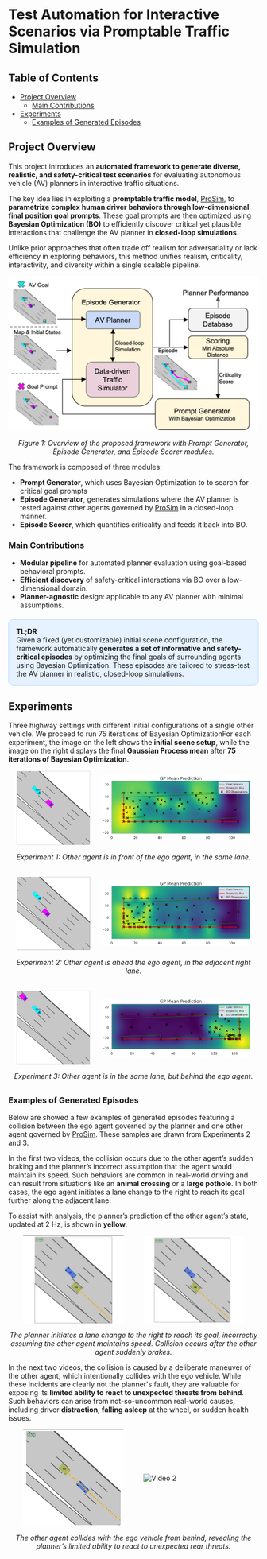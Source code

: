 
# Test Automation for Interactive Scenarios via Promptable Traffic Simulation

## Table of Contents

- [Project Overview](#project-overview)
  - [Main Contributions](#main-contributions)
- [Experiments](#experiments)
  - [Examples of Generated Episodes](#examples-of-generated-episodes)

## Project Overview

This project introduces an **automated framework to generate diverse, realistic, and safety-critical test scenarios** for evaluating autonomous vehicle (AV) planners in interactive traffic situations. 

The key idea lies in exploiting a **promptable traffic model**, [ProSim](https://arxiv.org/abs/2409.05863), to **parametrize complex human driver behaviors through low-dimensional final position goal prompts**. These goal prompts are then optimized using **Bayesian Optimization (BO)** to efficiently discover critical yet plausible interactions that challenge the AV planner in **closed-loop simulations**.

Unlike prior approaches that often trade off realism for adversariality or lack efficiency in exploring behaviors, this method unifies realism, criticality, interactivity, and diversity within a single scalable pipeline.

<p align="center">
  <img src="imgs/overview.png" alt="Poster Preview" width="600"/>
</p>
<p align="center"><em>Figure 1: Overview of the proposed framework with Prompt Generator, Episode Generator, and Episode Scorer modules.</em></p>

The framework is composed of three modules:
- **Prompt Generator**, which uses Bayesian Optimization to to search for critical goal prompts
- **Episode Generator**, generates simulations where the AV planner is tested against other agents governed by [ProSim](https://arxiv.org/abs/2409.05863) in a closed-loop manner.
- **Episode Scorer**, which quantifies criticality and feeds it back into BO.

<!-- <p align="center">
  <img src="imgs/goal_domain.png" alt="Poster Preview" width="600"/>
</p> -->

### Main Contributions
- **Modular pipeline** for automated planner evaluation using goal-based behavioral prompts.
- **Efficient discovery** of safety-critical interactions via BO over a low-dimensional domain.
- **Planner-agnostic** design: applicable to any AV planner with minimal assumptions.

<div style="background-color: #e6f2ff; border-radius: 10px; padding: 15px; border: 1px solid #b3d8ff; margin: 20px 0; color: #1a1a1a; font-weight: 400;">
  <strong>TL;DR</strong><br>
  Given a fixed (yet customizable) initial scene configuration, the framework automatically 
  <strong>generates a set of informative and safety-critical episodes</strong> by optimizing the final goals of surrounding agents using Bayesian Optimization. These episodes are tailored to stress-test the AV planner in realistic, closed-loop simulations.
</div>


## Experiments

Three highway settings with different initial configurations of a single other vehicle. We proceed to run 75 iterations of Bayesian OptimizationFor each experiment, the image on the left shows the **initial scene setup**, while the image on the right displays the final **Gaussian Process mean** after **75 iterations of Bayesian Optimization**. 

<!-- Row 1 -->
<div style="display: flex; gap: 20px; justify-content: center; align-items: center; margin-bottom: 5px;">
  <img src="imgs/init1.png" alt="Initialization 1" style="width: min(30%,300px);">
  <img src="imgs/exp1_GP.png" alt="GP Mean 1" style="width: min(60%,600px);">
</div>
<p style="text-align: center; margin-bottom: 30px;">
  <em>Experiment 1: Other agent is in front of the ego agent, in the same lane.</em>
</p>
<!-- Row 2 -->
<div style="display: flex; gap: 20px; justify-content: center; align-items: center; margin-bottom: 5px;">
  <img src="imgs/init2.png" alt="Initialization 2" style="width: min(30%,300px);">
  <img src="imgs/exp2_GP.png" alt="GP Mean 2" style="width: min(60%,600px);">
</div>
<p style="text-align: center; margin-bottom: 30px;">
  <em>Experiment 2: Other agent is ahead the ego agent, in the adjacent right lane.</em>
</p>
<!-- Row 3 -->
<div style="display: flex; gap: 20px; justify-content: center; align-items: center; margin-bottom: 5px;">
  <img src="imgs/init3.png" alt="Initialization 3" style="width: min(30%,300px);">
  <img src="imgs/exp3_GP.png" alt="GP Mean 3" style="width: min(60%,600px);">
</div>
<p style="text-align: center; margin-bottom: 30px;">
  <em>Experiment 3: Other agent is in the same lane, but behind the ego agent.</em>
</p>


### Examples of Generated Episodes

Below are showed a few examples of generated episodes featuring a collision between the ego agent governed by the planner and one other agent governed by [ProSim](https://arxiv.org/abs/2409.05863). These samples are drawn from Experiments 2 and 3.

In the first two videos, the collision occurs due to the other agent’s sudden braking and the planner’s incorrect assumption that the agent would maintain its speed. Such behaviors are common in real-world driving and can result from situations like an **animal crossing** or a **large pothole**.
In both cases, the ego agent initiates a lane change to the right to reach its goal further along the adjacent lane.

To assist with analysis, the planner’s prediction of the other agent’s state, updated at 2 Hz, is shown in **yellow**.

<div style="display: flex; justify-content: center; gap: 40px; align-items: center;">
  <img src="imgs/1036_gif.gif" alt="Video 1" style="width: min(40%, 400px);">
  <img src="imgs/1007_gif.gif" alt="Video 2" style="width: min(40%, 400px);">
</div>
<p align="center">
  <em>
    The planner initiates a lane change to the right to reach its goal, incorrectly assuming the other agent maintains speed. Collision occurs after the other agent suddenly brakes.
  </em>
</p>


In the next two videos, the collision is caused by a deliberate maneuver of the other agent, which intentionally collides with the ego vehicle. While these incidents are clearly not the planner's fault, they are valuable for exposing its **limited ability to react to unexpected threats from behind**. Such behaviors can arise from not-so-uncommon real-world causes, including driver **distraction**, **falling asleep** at the wheel, or sudden health issues.
<div style="display: flex; justify-content: center; gap: 40px; align-items: center;">
  <img src="imgs/1062_gif.gif" alt="Video 1" style="width: min(40%, 400px);">
  <img src="imgs/1067_gif.gif" alt="Video 2" style="width: min(40%, 400px);">
</div>
<p align="center">
  <em>
    The other agent collides with the ego vehicle from behind, revealing the planner’s limited ability to react to unexpected rear threats.
  <em>
</p>
